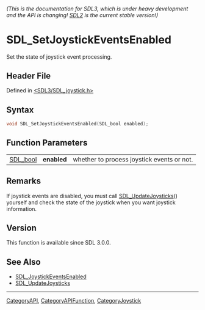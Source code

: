 ###### (This is the documentation for SDL3, which is under heavy development and the API is changing! [SDL2](https://wiki.libsdl.org/SDL2/) is the current stable version!)
# SDL_SetJoystickEventsEnabled

Set the state of joystick event processing.

## Header File

Defined in [<SDL3/SDL_joystick.h>](https://github.com/libsdl-org/SDL/blob/main/include/SDL3/SDL_joystick.h)

## Syntax

```c
void SDL_SetJoystickEventsEnabled(SDL_bool enabled);
```

## Function Parameters

|                      |             |                                            |
| -------------------- | ----------- | ------------------------------------------ |
| [SDL_bool](SDL_bool) | **enabled** | whether to process joystick events or not. |

## Remarks

If joystick events are disabled, you must call
[SDL_UpdateJoysticks](SDL_UpdateJoysticks)() yourself and check the state
of the joystick when you want joystick information.

## Version

This function is available since SDL 3.0.0.

## See Also

- [SDL_JoystickEventsEnabled](SDL_JoystickEventsEnabled)
- [SDL_UpdateJoysticks](SDL_UpdateJoysticks)

----
[CategoryAPI](CategoryAPI), [CategoryAPIFunction](CategoryAPIFunction), [CategoryJoystick](CategoryJoystick)

